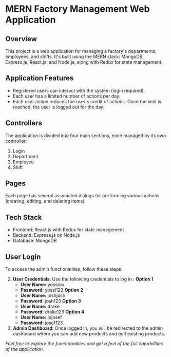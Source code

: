 # MERN Factory Management Web Application

## Overview

This project is a web application for managing a factory's departments, employees, and shifts. It's built using the MERN stack: MongoDB, Express.js, React.js, and Node.js, along with Redux for state management.

## Application Features

- Registered users can interact with the system (login required).
- Each user has a limited number of actions per day.
- Each user action reduces the user's credit of actions. Once the limit is reached, the user is logged out for the day.

## Controllers

The application is divided into four main sections, each managed by its own controller:

1. Login
2. Department
3. Employee
4. Shift

## Pages

Each page has several associated dialogs for performing various actions (creating, editing, and deleting items).

## Tech Stack

- Frontend: React.js with Redux for state management
- Backend: Express.js on Node.js
- Database: MongoDB

## User Login

To access the admin functionalities, follow these steps:

2. **User Credentials**: Use the following credentials to log in :
   **Option 1**
   - **User Name:** yossico
   - **Password:** yossi123
     **Option 2**
   - **User Name:** joshjosh
   - **Password:** josh123
     **Option 3**
   - **User Name:** drake
   - **Password:** drake123
     **Option 4**
   - **User Name:** jojosef
   - **Password:** josef123
3. **Admin Dashboard**: Once logged in, you will be redirected to the admin dashboard where you can add new products and edit existing products.

_Feel free to explore the functionalities and get a feel of the full capabilities of the application._
